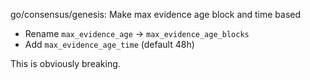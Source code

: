 go/consensus/genesis: Make max evidence age block and time based

- Rename `max_evidence_age` -> `max_evidence_age_blocks`
- Add `max_evidence_age_time` (default 48h)

This is obviously breaking.
